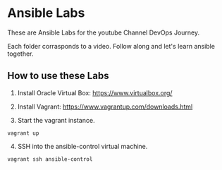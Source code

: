 # Ansible Labs

These are Ansible Labs for the youtube Channel DevOps Journey.

Each folder corrasponds to a video. Follow along and let's learn ansible together.


## How to use these Labs
1. Install Oracle Virtual Box:  https://www.virtualbox.org/

2. Install Vagrant: https://www.vagrantup.com/downloads.html

3. Start the vagrant instance.
``` shell
vagrant up
```

4. SSH into the ansible-control virtual machine.
``` shell
vagrant ssh ansible-control
```
